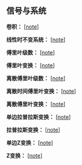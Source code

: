 ## 信号与系统

**卷积：** \[[note](./2019-06-25-卷积)\]

**线性时不变系统：** \[[note](./2019-06-25-线性时不变系统)\]

**傅里叶级数：** \[[note](./2019-06-25-傅里叶级数)\]

**傅里叶变换：** \[[note](./2019-06-25-傅里叶变换)\]

**离散傅里叶级数：** \[[note](./2019-06-25-离散傅里叶级数)\]

**离散时间傅里叶变换：** \[[note](./2019-06-25-离散傅里叶变换)\]

**离散傅里叶变换：** \[[note](./2019-06-25-离散傅里叶变换)\]

**单边拉普拉斯变换：** \[[note](./2019-06-25-单边拉普拉斯变换)\]

**拉普拉斯变换：** \[[note](./2019-06-25-拉普拉斯变换)\]

**单边Z变换：** \[[note](./2019-06-25-单边Z变换)\]

**Z变换：** \[[note](./2019-06-25-Z变换)\]